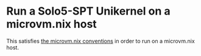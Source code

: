 # Run a Solo5-SPT Unikernel on a microvm.nix host

This satisfies [the microvm.nix
conventions](https://astro.github.io/microvm.nix/conventions.html) in
order to run on a microvm.nix host.

